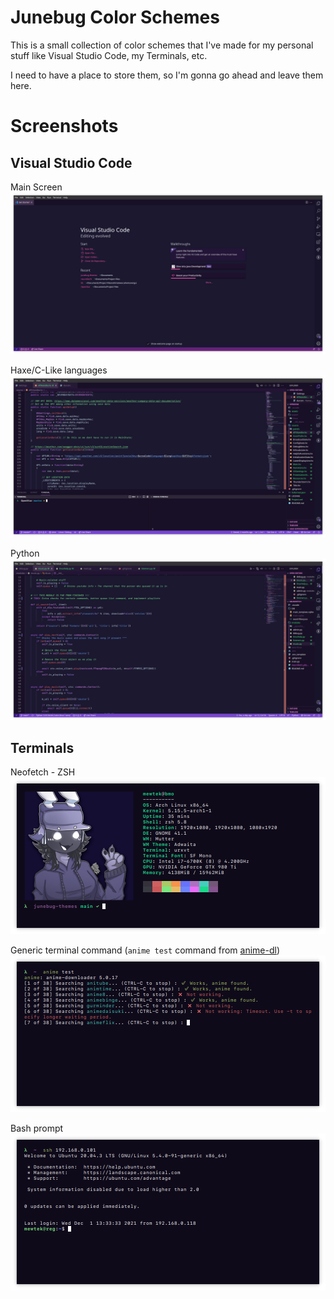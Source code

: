 # Junebug Color Schemes
This is a small collection of color schemes that I've made for my personal stuff like Visual Studio Code, my Terminals, etc.

I need to have a place to store them, so I'm gonna go ahead and leave them here.

# Screenshots
## Visual Studio Code
Main Screen
![Visual Studio Code - Main Screen](https://raw.githubusercontent.com/mewtek/junebug-themes/main/screenshots/vscode/mainscreen.png)

Haxe/C-Like languages
![Visual Studio Code - Haxe](https://raw.githubusercontent.com/mewtek/junebug-themes/main/screenshots/vscode/haxe.png)

Python
![Visual Studio Code - Python](https://raw.githubusercontent.com/mewtek/junebug-themes/main/screenshots/vscode/python.png)


## Terminals
Neofetch - ZSH
![Terminal color scheme - Neofetch on ZSH](https://raw.githubusercontent.com/mewtek/junebug-themes/main/screenshots/terminals/neofetch.png)

Generic terminal command (``anime test`` command from [anime-dl](https://github.com/anime-dl/anime-downloader))
![Terminal color scheme - anime test command on ZSH](https://raw.githubusercontent.com/mewtek/junebug-themes/main/screenshots/terminals/misc.png)

Bash prompt
![Terminal color scheme - generic bash prompt](https://raw.githubusercontent.com/mewtek/junebug-themes/main/screenshots/terminals/bash.png)